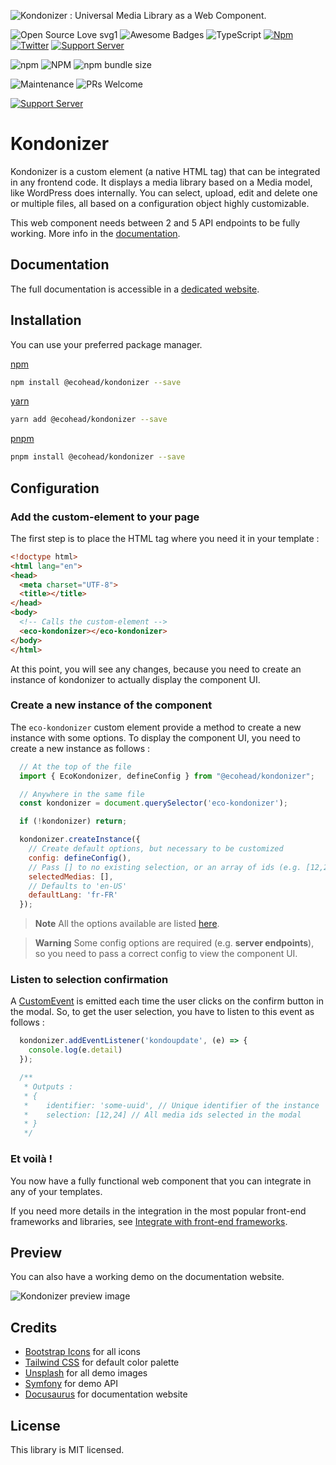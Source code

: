 ![Kondonizer : Universal Media Library as a Web Component.](https://static.aureldvx.fr/ecohead/kondonizer/kondonizer-banner.jpg)

![Open Source Love svg1](https://badges.frapsoft.com/os/v1/open-source.svg?v=103)
![Awesome Badges](https://img.shields.io/badge/badges-awesome-green.svg)
![TypeScript](https://badgen.net/badge/icon/typescript?icon=typescript&label)
[![Npm](https://badgen.net/badge/icon/npm?icon=npm&label)](https://https://npmjs.com/package/@ecohead/kondonizer)
[![Twitter](https://badgen.net/badge/icon/twitter?icon=twitter&label)](https://twitter.com/aureldvx)
[![Support Server](https://img.shields.io/discord/980898930869031002.svg?label=Discord&logo=Discord&colorB=7289da&style=flat)](https://discord.gg/gPFM7ffu5B)

![npm](https://img.shields.io/npm/v/@ecohead/kondonizer?style=for-the-badge)
![NPM](https://img.shields.io/npm/l/@ecohead/kondonizer?style=for-the-badge)
![npm bundle size](https://img.shields.io/bundlephobia/minzip/@ecohead/kondonizer?style=for-the-badge)

![Maintenance](https://img.shields.io/badge/Maintained%3F-yes-green.svg?style=for-the-badge)
![PRs Welcome](https://img.shields.io/badge/PRs-welcome-brightgreen.svg?style=for-the-badge)

[![Support Server](https://img.shields.io/discord/980898930869031002.svg?label=Discord&logo=Discord&colorB=7289da&style=for-the-badge)](https://discord.gg/gPFM7ffu5B)

# Kondonizer

Kondonizer is a custom element (a native HTML tag) that can be integrated in any frontend code. It displays a media library based on a Media model, like WordPress does internally. You can select, upload, edit and delete one or multiple files, all based on a configuration object highly customizable.

This web component needs between 2 and 5 API endpoints to be fully working. More info in the [documentation](https://kondonizer.aureldvx.fr/specify-api-endpoints/).


## Documentation

The full documentation is accessible in a [dedicated website](https://kondonizer.aureldvx.fr/).


## Installation

You can use your preferred package manager.

[npm](https://www.npmjs.com/)
```bash
npm install @ecohead/kondonizer --save
```
[yarn](https://yarnpkg.com/)
```bash
yarn add @ecohead/kondonizer --save
```
[pnpm](https://pnpm.io/)
```bash
pnpm install @ecohead/kondonizer --save
```

## Configuration

### Add the custom-element to your page

The first step is to place the HTML tag where you need it in your template :

```html
<!doctype html>
<html lang="en">
<head>
  <meta charset="UTF-8">
  <title></title>
</head>
<body>
  <!-- Calls the custom-element -->
  <eco-kondonizer></eco-kondonizer>
</body>
</html>
```

At this point, you will see any changes, because you need to create an instance of kondonizer to actually display the component UI.

### Create a new instance of the component

The `eco-kondonizer` custom element provide a method to create a new instance with some options. To display the component UI, you need to create a new instance as follows :

```js
  // At the top of the file
  import { EcoKondonizer, defineConfig } from "@ecohead/kondonizer";

  // Anywhere in the same file
  const kondonizer = document.querySelector('eco-kondonizer');

  if (!kondonizer) return;

  kondonizer.createInstance({
    // Create default options, but necessary to be customized
    config: defineConfig(),
    // Pass [] to no existing selection, or an array of ids (e.g. [12,28,46])
    selectedMedias: [],
    // Defaults to 'en-US'
    defaultLang: 'fr-FR'
  });
```

> **Note**
> All the options available are listed [here](https://aureldvx.fr/ecohead/kondonizer/configuration-options).

> **Warning**
> Some config options are required (e.g. **server endpoints**), so you need to pass a correct config to view the component UI.

### Listen to selection confirmation

A [CustomEvent](https://developer.mozilla.org/en-US/docs/Web/API/CustomEvent/CustomEvent) is emitted each time the user clicks on the confirm button in the modal.
So, to get the user selection, you have to listen to this event as follows :

```js
  kondonizer.addEventListener('kondoupdate', (e) => {
    console.log(e.detail)
  });

  /**
   * Outputs :
   * {
   *    identifier: 'some-uuid', // Unique identifier of the instance
   *    selection: [12,24] // All media ids selected in the modal
   * }
   */
```

### Et voilà !

You now have a fully functional web component that you can integrate in any of your templates.

If you need more details in the integration in the most popular front-end frameworks and libraries, see [Integrate with front-end frameworks](ttps://aureldvx.fr/ecohead/kondonizer/integrate-with-frameworks).

## Preview

You can also have a working demo on the documentation website.

  ![Kondonizer preview image](https://static.aureldvx.fr/ecohead/kondonizer/kondonizer-preview.png)

## Credits
- [Bootstrap Icons](https://icons.getbootstrap.com/) for all icons
- [Tailwind CSS](https://tailwindcss.com/) for default color palette
- [Unsplash](https://unsplash.com/) for all demo images
- [Symfony](https://symfony.com/) for demo API
- [Docusaurus](https://docusaurus.io/) for documentation website

## License
This library is MIT licensed.
